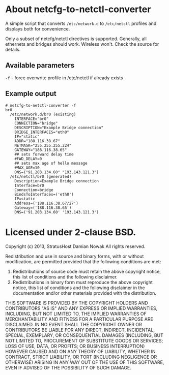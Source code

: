 # About netcfg-to-netctl-converter

A simple script that converts `/etc/network.d` to `/etc/netctl` profiles and displays both for convenience.

Only a subset of netcfg/netctl directives is supported. Generally, all ethernets and bridges should work. Wireless won't. Check the source for details.

## Available parameters

`-f` - force overwrite profile in /etc/netctl if already exists

## Example output

```text
# netcfg-to-netctl-converter -f
br0
  /etc/network.d/br0 (existing)
    INTERFACE="br0"
    CONNECTION="bridge"
    DESCRIPTION="Example Bridge connection"
    BRIDGE_INTERFACES="eth0"
    IP="static"
    ADDR="188.116.38.67"
    NETMASK="255.255.255.224"
    GATEWAY="188.116.38.65"
    ## sets forward delay time
    #FWD_DELAY=0
    ## sets max age of hello message
    #MAX_AGE=10
    DNS=("91.203.134.60" "193.143.121.3")
  /etc/netctl/br0 (generated)
    Description=Example Bridge connection
    Interface=br0
    Connection=bridge
    BindsToInterfaces=('eth0')
    IP=static
    Address=('188.116.38.67/27')
    Gateway=('188.116.38.65')
    DNS=('91.203.134.60' '193.143.121.3')
```

# Licensed under 2-clause BSD. 

Copyright (c) 2013, StratusHost Damian Nowak
All rights reserved.

Redistribution and use in source and binary forms, with or without
modification, are permitted provided that the following conditions are met: 

1. Redistributions of source code must retain the above copyright notice, this
   list of conditions and the following disclaimer. 
2. Redistributions in binary form must reproduce the above copyright notice,
   this list of conditions and the following disclaimer in the documentation
   and/or other materials provided with the distribution. 

THIS SOFTWARE IS PROVIDED BY THE COPYRIGHT HOLDERS AND CONTRIBUTORS "AS IS" AND
ANY EXPRESS OR IMPLIED WARRANTIES, INCLUDING, BUT NOT LIMITED TO, THE IMPLIED
WARRANTIES OF MERCHANTABILITY AND FITNESS FOR A PARTICULAR PURPOSE ARE
DISCLAIMED. IN NO EVENT SHALL THE COPYRIGHT OWNER OR CONTRIBUTORS BE LIABLE FOR
ANY DIRECT, INDIRECT, INCIDENTAL, SPECIAL, EXEMPLARY, OR CONSEQUENTIAL DAMAGES
(INCLUDING, BUT NOT LIMITED TO, PROCUREMENT OF SUBSTITUTE GOODS OR SERVICES;
LOSS OF USE, DATA, OR PROFITS; OR BUSINESS INTERRUPTION) HOWEVER CAUSED AND
ON ANY THEORY OF LIABILITY, WHETHER IN CONTRACT, STRICT LIABILITY, OR TORT
(INCLUDING NEGLIGENCE OR OTHERWISE) ARISING IN ANY WAY OUT OF THE USE OF THIS
SOFTWARE, EVEN IF ADVISED OF THE POSSIBILITY OF SUCH DAMAGE.
